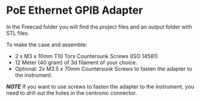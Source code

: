 # PoE Ethernet GPIB Adapter

In the Freecad folder you will find the project files and an output folder with STL files. 

To make the case and assemble: 

- 2 x M3 x 10mm T10 Torx Countersunk Screws (ISO 14581) 
- 12 Meter (40 gram) of 3d filament of your choice. 
- Optional: 2x M3.5 x 70mm Countersunk Screws to fasten the adapter to the instrument. 

***NOTE*** If you want to use screws to fasten the adapter to the instrument, you need to drill out the holes in the centronic connector. 
